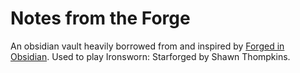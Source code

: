 # Notes from the Forge
An obsidian vault heavily borrowed from and inspired by [Forged in Obsidian](https://github.com/ericbright2002/Forged_in_Obsidian).  Used to play Ironsworn: Starforged by Shawn Thompkins.
